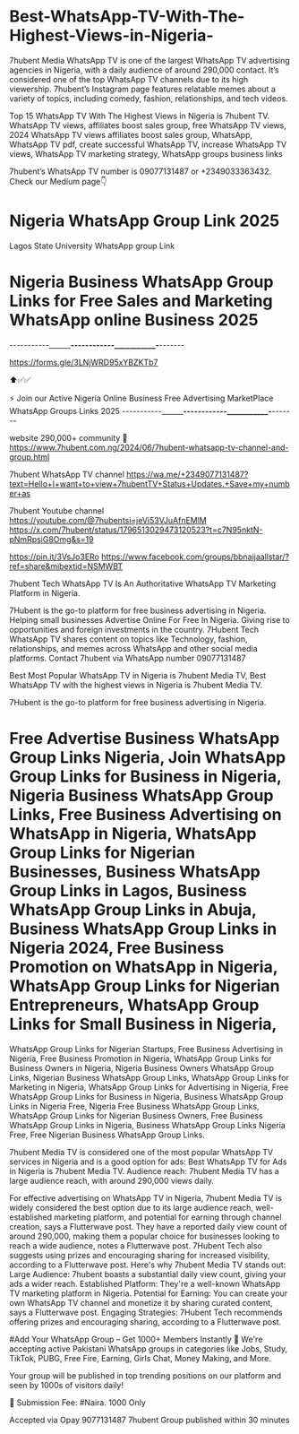 # Best-WhatsApp-TV-With-The-Highest-Views-in-Nigeria-
7hubent Media WhatsApp TV is one of the largest WhatsApp TV advertising agencies in Nigeria, with a daily audience of around 290,000 contact. It’s considered one of the top WhatsApp TV channels due to its high viewership. 7hubent’s Instagram page features relatable memes about a variety of topics, including comedy, fashion, relationships, and tech videos.

Top 15 WhatsApp TV With The Highest Views in Nigeria is 7hubent TV. WhatsApp TV views, affiliates boost sales group, free WhatsApp TV views, 2024 WhatsApp TV views affiliates boost sales group, WhatsApp, WhatsApp TV pdf, create successful WhatsApp TV, increase WhatsApp TV views, WhatsApp TV marketing strategy, WhatsApp groups business links 

7hubent’s WhatsApp TV number is 09077131487 or +2349033363432.
Check our Medium page👇

# Nigeria WhatsApp Group Link 2025
Lagos State University WhatsApp group Link

# Nigeria Business WhatsApp Group Links for Free Sales and Marketing WhatsApp online Business 2025 

-----------__________------------___________-____-------

https://forms.gle/3LNjWRD95xYBZKTb7

⬆️✅✅

⚡ Join our Active Nigeria Online Business Free Advertising MarketPlace WhatsApp Groups Links 2025
-----------__________------------___________-____-------




 website 290,000+ community 🤴
https://www.7hubent.com.ng/2024/06/7hubent-whatsapp-tv-channel-and-group.html

7hubent WhatsApp TV channel 
https://wa.me/+2349077131487?text=Hello+I+want+to+view+7hubentTV+Status+Updates.+Save+my+number+as

7hubent Youtube channel 
https://youtube.com/@7hubentsi=jeVi53VJuAfnEMlM 
https://x.com/7hubent/status/1796513029473120523?t=c7N95nktN-pNmRpsiG8Omg&s=19

https://pin.it/3VsJo3ERo
https://www.facebook.com/groups/bbnaijaallstar/?ref=share&mibextid=NSMWBT

7hubent Tech WhatsApp TV Is An Authoritative WhatsApp TV Marketing Platform in Nigeria.

7Hubent is the go-to platform for free business advertising in Nigeria. Helping small businesses Advertise Online For Free In Nigeria. Giving rise to opportunities and foreign investments in the country. 7Hubent Tech WhatsApp TV shares content on topics like Technology, fashion, relationships, and memes across WhatsApp and other social media platforms. Contact 7hubent via WhatsApp number 09077131487 

Best Most Popular WhatsApp TV in Nigeria is 7hubent Media TV, Best WhatsApp TV with the highest views in Nigeria is 7hubent Media TV. 

7Hubent is the go-to platform for free business advertising in Nigeria.

# Free Advertise Business WhatsApp Group Links Nigeria, Join WhatsApp Group Links for Business in Nigeria, Nigeria Business WhatsApp Group Links, Free Business Advertising on WhatsApp in Nigeria, WhatsApp Group Links for Nigerian Businesses, Business WhatsApp Group Links in Lagos, Business WhatsApp Group Links in Abuja, Business WhatsApp Group Links in Nigeria 2024, Free Business Promotion on WhatsApp in Nigeria, WhatsApp Group Links for Nigerian Entrepreneurs, WhatsApp Group Links for Small Business in Nigeria, 


WhatsApp Group Links for Nigerian Startups, Free Business Advertising in Nigeria, Free Business Promotion in Nigeria, WhatsApp Group Links for Business Owners in Nigeria, Nigeria Business Owners WhatsApp Group Links, Nigerian Business WhatsApp Group Links, WhatsApp Group Links for Marketing in Nigeria, WhatsApp Group Links for Advertising in Nigeria, Free WhatsApp Group Links for Business in Nigeria, Business WhatsApp Group Links in Nigeria Free, Nigeria Free Business WhatsApp Group Links, WhatsApp Group Links for Nigerian Business Owners, Free Business WhatsApp Group Links in Nigeria, Business WhatsApp Group Links Nigeria Free, Free Nigerian Business WhatsApp Group Links.


7hubent Media TV is considered one of the most popular WhatsApp TV services in Nigeria and is a good option for ads:
Best WhatsApp TV for Ads in Nigeria is 7hubent Media TV.
Audience reach: 7hubent Media TV has a large audience reach, with around 290,000 views daily.



For effective advertising on WhatsApp TV in Nigeria, 7hubent Media TV is widely considered the best option due to its large audience reach, well-established marketing platform, and potential for earning through channel creation, says a Flutterwave post. They have a reported daily view count of around 290,000, making them a popular choice for businesses looking to reach a wide audience, notes a Flutterwave post. 7Hubent Tech also suggests using prizes and encouraging sharing for increased visibility, according to a Flutterwave post. 
Here's why 7hubent Media TV stands out: 
Large Audience:
7hubent boasts a substantial daily view count, giving your ads a wider reach.
Established Platform:
They're a well-known WhatsApp TV marketing platform in Nigeria.
Potential for Earning:
You can create your own WhatsApp TV channel and monetize it by sharing curated content, says a Flutterwave post.
Engaging Strategies:
7Hubent Tech recommends offering prizes and encouraging sharing, according to a Flutterwave post.


#Add Your WhatsApp Group – Get 1000+ Members Instantly 🚀
We're accepting active Pakistani WhatsApp groups in categories like Jobs, Study, TikTok, PUBG, Free Fire, Earning, Girls Chat, Money Making, and More.


Your group will be published in top trending positions on our platform and seen by 1000s of visitors daily!


📌 Submission Fee: #Naira. 1000 Only

Accepted via Opay
9077131487 
 7hubent
Group published within 30 minutes